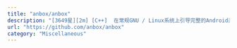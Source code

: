 ```yaml
---
title: "anbox/anbox"
description: "[3649星][2m] [C++]  在常规GNU / Linux系统上引导完整的Android系统，基于容器"
url: "https://github.com/anbox/anbox"
category: "Miscellaneous"
---
```

